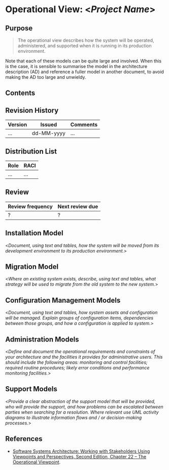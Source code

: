 # Operational View: <_Project Name_>


## Purpose

> The operational view describes how the system will be operated, administered, and supported when it is running in its production environment.

Note that each of these models can be quite large and involved. When this is the case, it is sensible to summarise the model in the architecture description (AD) and reference a fuller model in another document, to avoid making the AD too large and unwieldy.


## Contents

<!--TOC max3-->


## Revision History

| Version | Issued     | Comments
| ---     | ---        | ---
| …       | dd-MM-yyyy | …


## Distribution List

| Role | RACI
| ---  | ---
| …    | …


## Review

| Review frequency | Next review due
| ---              | ---
| ?                | ?


## Installation Model

<_Document, using text and tables, how the system will be moved from its development environment to its production environment._>


## Migration Model

<_Where an existing system exists, describe, using text and tables, what strategy will be used to migrate from the old system to the new system._>


## Configuration Management Models

<_Document, using text and tables, how system assets and configuration will be managed. Explain groups of configuration items, dependencies between those groups, and how a configuration is applied to system._>


## Administration Models

<_Define and document the operational requirements and constraints of your architecture and the facilities it provides for administrative users. This should include the following areas: monitoring and control facilities; required routine procedures; likely error conditions and performance monitoring facilities._>


## Support Models

<_Provide a clear abstraction of the support model that will be provided, who will provide the support, and how problems can be escalated between parties when searching for a resolution. Where relevant use UML activity diagrams to illustrate information flows and / or decision-making processes._>


## References

- [Software Systems Architecture: Working with Stakeholders Using Viewpoints and Perspectives, Second Edition, Chapter 22 – The Operational Viewpoint](http://techbus.safaribooksonline.com/9780132906135/ch20_html).
